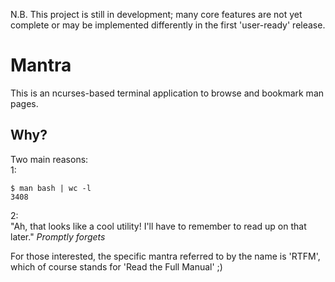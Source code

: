 N.B. This project is still in development; many core features are not yet complete or may be implemented differently in the first 'user-ready' release.

# Mantra

This is an ncurses-based terminal application to browse and bookmark man pages.

## Why?

Two main reasons:<br/>
1:<br/>
```
$ man bash | wc -l
3408
```

2:<br/>
"Ah, that looks like a cool utility! I'll have to remember to read up on that later."
*Promptly forgets*

For those interested, the specific mantra referred to by the name is 'RTFM', which of course stands for 'Read the Full Manual' ;)
